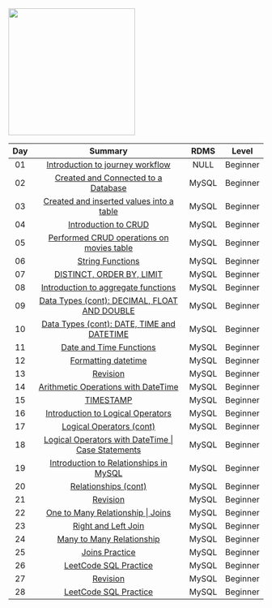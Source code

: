 <img src="https://i.pinimg.com/736x/d6/c8/2d/d6c82db7f6343b8cc8fc962dd040564b--giving-up-feel-like.jpg" width="250" height="250">

| Day | Summary | RDMS  | Level |
|:-:|:---------:|:---:|:-------:|
| 01  | [Introduction to journey workflow](https://github.com/Oyebamiji-Micheal/100-Days-of-SQL-Beginner-to-Advance/tree/master/Log/days/day01)             | NULL  | Beginner |
| 02  | [Created and Connected to a Database](https://github.com/Oyebamiji-Micheal/100-Days-of-SQL-Beginner-to-Advance/tree/master/Log/days/day02)          | MySQL | Beginner |
| 03  | [Created and inserted values into a table](https://github.com/Oyebamiji-Micheal/100-Days-of-SQL-Beginner-to-Advance/tree/master/Log/days/day03)     | MySQL | Beginner |
| 04  | [Introduction to CRUD](https://github.com/Oyebamiji-Micheal/100-Days-of-SQL-Beginner-to-Advance/tree/master/Log/days/day04)                         | MySQL | Beginner |
| 05  | [Performed CRUD operations on movies table](https://github.com/Oyebamiji-Micheal/100-Days-of-SQL-Beginner-to-Advance/tree/master/Log/days/day05)    | MySQL | Beginner |
| 06  | [String Functions](https://github.com/Oyebamiji-Micheal/100-Days-of-SQL-Beginner-to-Advance/tree/master/Log/days/day06)                             | MySQL | Beginner |
| 07  | [DISTINCT, ORDER BY, LIMIT](https://github.com/Oyebamiji-Micheal/100-Days-of-SQL-Beginner-to-Advance/tree/master/Log/days/day07)                    | MySQL | Beginner |
| 08  | [Introduction to aggregate functions](https://github.com/Oyebamiji-Micheal/100-Days-of-SQL-Beginner-to-Advance/tree/master/Log/days/day08)          | MySQL | Beginner |
| 09  | [Data Types (cont): DECIMAL, FLOAT AND DOUBLE](https://github.com/Oyebamiji-Micheal/100-Days-of-SQL-Beginner-to-Advance/tree/master/Log/days/day09) | MySQL | Beginner |
| 10  | [Data Types (cont): DATE, TIME and DATETIME](https://github.com/Oyebamiji-Micheal/100-Days-of-SQL-Beginner-to-Advance/tree/master/Log/days/day10)   | MySQL | Beginner |
| 11  | [Date and Time Functions](https://github.com/Oyebamiji-Micheal/100-Days-of-SQL-Beginner-to-Advance/tree/master/Log/days/day11)                      | MySQL | Beginner |
| 12  | [Formatting datetime](https://github.com/Oyebamiji-Micheal/100-Days-of-SQL-Beginner-to-Advance/tree/master/Log/days/day12)                          | MySQL | Beginner |
| 13  | [Revision](https://github.com/Oyebamiji-Micheal/100-Days-of-SQL-Beginner-to-Advance/tree/master/Log/days/day13)                                     | MySQL | Beginner |
| 14  | [Arithmetic Operations with DateTime ](https://github.com/Oyebamiji-Micheal/100-Days-of-SQL-Beginner-to-Advance/tree/master/Log/days/day14)         | MySQL | Beginner |
| 15  | [TIMESTAMP](https://github.com/Oyebamiji-Micheal/100-Days-of-SQL-Beginner-to-Advance/tree/master/Log/days/day15)                                    | MySQL | Beginner |
| 16  | [Introduction to Logical Operators](https://github.com/Oyebamiji-Micheal/100-Days-of-SQL-Beginner-to-Advance/tree/master/Log/days/day16)                                    | MySQL | Beginner |
| 17  | [Logical Operators (cont)](https://github.com/Oyebamiji-Micheal/100-Days-of-SQL-Beginner-to-Advance/tree/master/Log/days/day17)                                    | MySQL | Beginner |
| 18   | [Logical Operators with DateTime \| Case Statements](https://github.com/Oyebamiji-Micheal/100-Days-of-SQL-Beginner-to-Advance/tree/master/Log/days/day18)     |   MySQL   |   Beginner    |
|  19   |   [Introduction to Relationships in MySQL](https://github.com/Oyebamiji-Micheal/100-Days-of-SQL-Beginner-to-Advance/tree/master/Log/days/day19) |   MySQL   |   Beginner    | 
| 20    |   [Relationships (cont)](https://github.com/Oyebamiji-Micheal/100-Days-of-SQL-Beginner-to-Advance/tree/master/Log/days/day20) |   MySQL | Beginner    |
| 21 | [Revision](https://github.com/Oyebamiji-Micheal/100-Days-of-SQL-Beginner-to-Advance/tree/master/Log/days/day21) | MySQL | Beginner
| 22 |  [One to Many Relationship \| Joins](https://github.com/Oyebamiji-Micheal/100-Days-of-SQL-Beginner-to-Advance/tree/master/Log/days/day22) |  MySQL  |    Beginner    |
| 23 |  [Right and Left Join](https://github.com/Oyebamiji-Micheal/100-Days-of-SQL-Beginner-to-Advance/tree/master/Log/days/day23) |  MySQL  |    Beginner    |
| 24 |  [Many to Many Relationship](https://github.com/Oyebamiji-Micheal/100-Days-of-SQL-Beginner-to-Advance/tree/master/Log/days/day24) |  MySQL  |    Beginner    |
| 25 |  [Joins Practice](https://github.com/Oyebamiji-Micheal/100-Days-of-SQL-Beginner-to-Advance/tree/master/Log/days/day25) |  MySQL  |    Beginner    |
| 26 |  [LeetCode SQL Practice](https://github.com/Oyebamiji-Micheal/100-Days-of-SQL-Beginner-to-Advance/tree/master/Log/days/day26) |  MySQL  |    Beginner    |
| 27 |  [Revision](https://github.com/Oyebamiji-Micheal/100-Days-of-SQL-Beginner-to-Advance/tree/master/Log/days/day27) |  MySQL  |    Beginner    |
| 28 |  [LeetCode SQL Practice](https://github.com/Oyebamiji-Micheal/100-Days-of-SQL-Beginner-to-Advance/tree/master/Log/days/day28) |  MySQL  |    Beginner    |